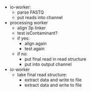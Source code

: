 - io-worker:
    - parse FASTQ
    - put reads into channel
- processing worker
    - align 3p linker
    - test isContaminant?
    - if yes:
        - align again
        - test again
    - if no:
        - put final read in read structure
        - put into output channel
- io-worker
    - take final read structure:
        - extract data and write to file
        - extract data and write to file
